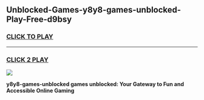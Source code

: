 
## Unblocked-Games-y8y8-games-unblocked-Play-Free-d9bsy
<h3>
<a href="https://premium76.site?title=y8y8-games-unblocked&ref=10A">CLICK TO PLAY</a></h3>
<hr>

<h3>
<a href="https://premium76.site?title=y8y8-games-unblocked&ref=10A">CLICK 2 PLAY</a>
  
</h3>

<a href="https://premium76.site?title=y8y8-games-unblocked&ref=10A"><img src="https://clearcache.store/games.png"></a>


**y8y8-games-unblocked games unblocked: Your Gateway to Fun and Accessible Online Gaming**
